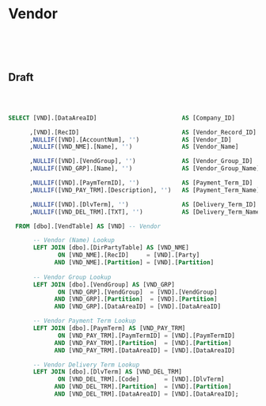 <!---------------------->
<!--- Page / Section --->
<!---------------------->

# Vendor

<br />
<br />
<br />

<!---------------------->
<!--- Page / Section --->
<!---------------------->



<div style="page-break-after: always"> 



<!---------------------->
<!--- Page / Section --->
<!---------------------->

## Draft
   
<br />

``` SQL

SELECT [VND].[DataAreaID]                        AS [Company_ID]

      ,[VND].[RecID]                             AS [Vendor_Record_ID]
      ,NULLIF([VND].[AccountNum], '')            AS [Vendor_ID]
      ,NULLIF([VND_NME].[Name], '')              AS [Vendor_Name]

      ,NULLIF([VND].[VendGroup], '')             AS [Vendor_Group_ID]
      ,NULLIF([VND_GRP].[Name], '')              AS [Vendor_Group_Name]

      ,NULLIF([VND].[PaymTermID], '')            AS [Payment_Term_ID]
      ,NULLIF([VND_PAY_TRM].[Description], '')   AS [Payment_Term_Name]

      ,NULLIF([VND].[DlvTerm], '')               AS [Delivery_Term_ID]
      ,NULLIF([VND_DEL_TRM].[TXT], '')           AS [Delivery_Term_Name]

  FROM [dbo].[VendTable] AS [VND] -- Vendor

       -- Vendor (Name) Lookup
       LEFT JOIN [dbo].[DirPartyTable] AS [VND_NME]
              ON [VND_NME].[RecID]     = [VND].[Party]
             AND [VND_NME].[Partition] = [VND].[Partition]
       
       -- Vendor Group Lookup
       LEFT JOIN [dbo].[VendGroup] AS [VND_GRP]
              ON [VND_GRP].[VendGroup]  = [VND].[VendGroup]
             AND [VND_GRP].[Partition]  = [VND].[Partition]
             AND [VND_GRP].[DataAreaID] = [VND].[DataAreaID]

       -- Vendor Payment Term Lookup
       LEFT JOIN [dbo].[PaymTerm] AS [VND_PAY_TRM]
              ON [VND_PAY_TRM].[PaymTermID] = [VND].[PaymTermID]
             AND [VND_PAY_TRM].[Partition]  = [VND].[Partition]
             AND [VND_PAY_TRM].[DataAreaID] = [VND].[DataAreaID]

       -- Vendor Delivery Term Lookup
       LEFT JOIN [dbo].[DlvTerm] AS [VND_DEL_TRM]
              ON [VND_DEL_TRM].[Code]       = [VND].[DlvTerm]
             AND [VND_DEL_TRM].[Partition]  = [VND].[Partition]
             AND [VND_DEL_TRM].[DataAreaID] = [VND].[DataAreaID];

```

<br />
<br />
<br />

<!---------------------->
<!--- Page / Section --->
<!---------------------->
